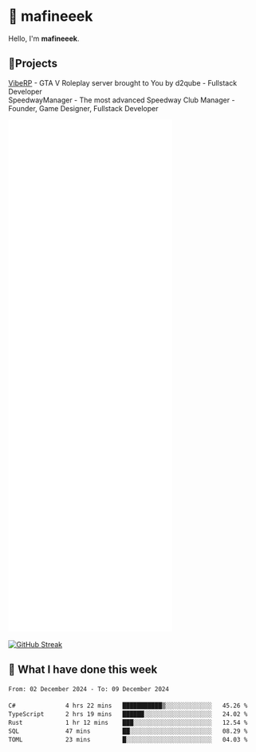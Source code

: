 # 👋 mafineeek
Hello, I'm **mafineeek**.

## 📝Projects

[VibeRP](https://v-rp.pl) - GTA V Roleplay server brought to You by d2qube - Fullstack Developer<br/>
SpeedwayManager - The most advanced Speedway Club Manager - Founder, Game Designer, Fullstack Developer


![](./github-metrics.svg)

[![GitHub Streak](https://streak-stats.demolab.com/?user=mafineeek)](https://git.io/streak-stats)

## 📰 What I have done this week
<!--START_SECTION:waka-->

```txt
From: 02 December 2024 - To: 09 December 2024

C#              4 hrs 22 mins   ███████████▒░░░░░░░░░░░░░   45.26 %
TypeScript      2 hrs 19 mins   ██████░░░░░░░░░░░░░░░░░░░   24.02 %
Rust            1 hr 12 mins    ███░░░░░░░░░░░░░░░░░░░░░░   12.54 %
SQL             47 mins         ██░░░░░░░░░░░░░░░░░░░░░░░   08.29 %
TOML            23 mins         █░░░░░░░░░░░░░░░░░░░░░░░░   04.03 %
```

<!--END_SECTION:waka-->
